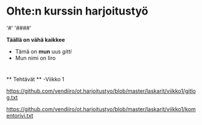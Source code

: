 # Ohte:n kurssin harjoitustyö
'#'
'####'


**Täällä on vähä kaikkee**

- Tämä on **mun** uus *gitti*
 - Mun nimi on Iiro
 #
 
 ** Tehtävät **
 -Viikko 1
 
https://github.com/vendiiro/ot.harjoitustyo/blob/master/laskarit/viikko1/gitlog.txt


https://github.com/vendiiro/ot.harjoitustyo/blob/master/laskarit/viikko1/komentorivi.txt
